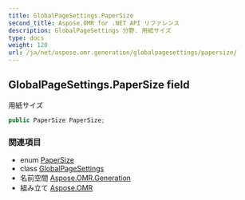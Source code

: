 ```yaml
---
title: GlobalPageSettings.PaperSize
second_title: Aspose.OMR for .NET API リファレンス
description: GlobalPageSettings 分野. 用紙サイズ
type: docs
weight: 120
url: /ja/net/aspose.omr.generation/globalpagesettings/papersize/
---
```

## GlobalPageSettings.PaperSize field

用紙サイズ

```csharp
public PaperSize PaperSize;
```

### 関連項目

* enum [PaperSize](../../papersize/)
* class [GlobalPageSettings](../)
* 名前空間 [Aspose.OMR.Generation](../../globalpagesettings/)
* 組み立て [Aspose.OMR](../../../)


